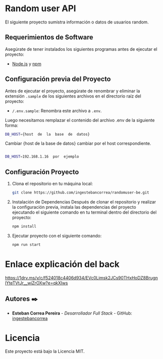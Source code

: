 # Random user API

El siguiente proyecto sumistra información o datos de usuarios random.

## Requerimientos de Software

Asegúrate de tener instalados los siguientes programas antes de ejecutar el proyecto:

- [Node.js](https://nodejs.org/) y [npm](https://www.npmjs.com/)

## Configuración previa del Proyecto
Antes de ejecutar el proyecto, asegúrate de renombrar y eliminar la extensión `.sample` de los siguientes archivos en el directorio raíz del proyecto:

- `/.env.sample`: Renombra este archivo a `.env`.

Luego necesitamos remplazar el contenido del archivo .env de la siguiente forma:

```bash
DB_HOST={host  de  la  base  de  datos}

```

Cambiar {host de la base de datos} cambiar por el host correspondiente.

```bash

DB_HOST=192.168.1.16  por  ejemplo

```
## Configuración Proyecto
1. Clona el repositorio en tu máquina local:

   ```bash
   git clone https://github.com/ingestebancorrea/randomuser-be.git

2. Instalación de Dependencias
    Después de clonar el repositorio y realizar la configuración previa, instala las dependencias del proyecto ejecutando el siguiente comando en tu terminal dentro del directorio del proyecto:

    ```bash
    npm install 

3. Ejecutar proyecto con el siguiente comando:
    ```bash
    npm run start

# Enlace explicación del back
https://1drv.ms/v/c/f524018c4406d934/EVc0Limsk2JCs90THxHoDZ8BrugnlYteTVtJr__wiZrOXw?e=qkXIws

## Autores ✒️
* **Esteban Correa Pereira** - *Desarrollador Full Stack* -  GitHub: [ingestebancorrea](https://github.com/ingestebancorrea)

# Licencia
Este proyecto está bajo la Licencia MIT.

 